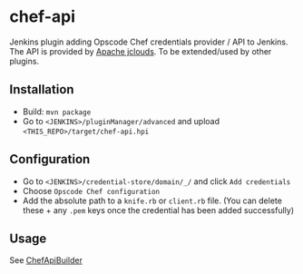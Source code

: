 # chef-api

Jenkins plugin adding Opscode Chef credentials provider /  API to Jenkins. The API is provided by [Apache jclouds](https://jclouds.apache.org/).
To be extended/used by other plugins.

## Installation

* Build: `mvn package`
* Go to `<JENKINS>/pluginManager/advanced` and upload `<THIS_REPO>/target/chef-api.hpi`

## Configuration

* Go to `<JENKINS>/credential-store/domain/_/` and click `Add credentials`
* Choose `Opscode Chef configuration`
* Add the absolute path to a `knife.rb` or `client.rb` file. (You can delete these + any `.pem` keys once the credential has been added successfully)

## Usage 

See [ChefApiBuilder](../blob/master/src/main/java/com/which/hudson/plugins/chef/api/ChefApiBuilder.java)
